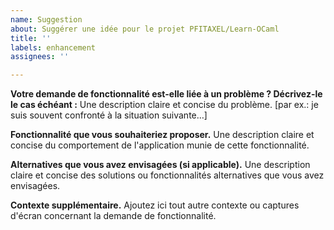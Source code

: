 ```yaml
---
name: Suggestion
about: Suggérer une idée pour le projet PFITAXEL/Learn-OCaml
title: ''
labels: enhancement
assignees: ''

---
```


**Votre demande de fonctionnalité est-elle liée à un problème ? Décrivez-le le cas échéant :**
Une description claire et concise du problème. [par ex.: je suis souvent confronté à la situation suivante…]

**Fonctionnalité que vous souhaiteriez proposer.**
Une description claire et concise du comportement de l'application munie de cette fonctionnalité.

**Alternatives que vous avez envisagées (si applicable).**
Une description claire et concise des solutions ou fonctionnalités alternatives que vous avez envisagées.

**Contexte supplémentaire.**
Ajoutez ici tout autre contexte ou captures d'écran concernant la demande de fonctionnalité.
